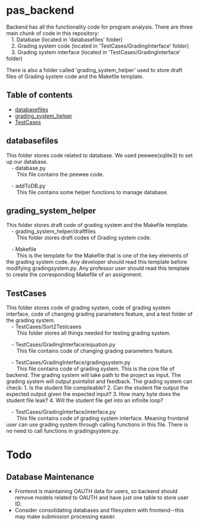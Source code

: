 # pas_backend
Backend has all the functionality code for program analysis. There are three main chunk of code in this repository:  
&emsp;1. Database (located in 'databasefiles' folder)  
&emsp;2. Grading system code (located in 'TestCases/GradingInterface' folder)  
&emsp;3. Grading system interface (located in 'TestCases/GradingInterface' folder)  

There is also a folder called 'grading_system_helper' used to store draft files of Grading system code and the Makefile template.

## Table of contents
* [databasefiles](#databasefiles)
* [grading_system_helper](#grading_system_helper)
* [TestCases](#TestCases)

## databasefiles
This folder stores code related to database. We used peewee(sqlite3) to set up our database.  
&emsp;- database.py  
&emsp;&emsp;This file contains the peewee code.  

&emsp;- addToDB.py  
&emsp;&emsp;This file contains some helper functions to manage database.  

## grading_system_helper
This folder stores draft code of grading system and the Makefile template.  
&emsp;- grading_system_helper/draftfiles  
&emsp;&emsp;This folder stores draft codes of Grading system code.  

&emsp;- Makefile  
&emsp;&emsp;This is the template for the Makefile that is one of the key elements of the grading system code. Any developer should read   this template before modifying gradingsystem.py. Any professor user should read this template to create the corresponding Makefile of an assignment.

## TestCases
This folder stores code of grading system, code of grading system interface, code of changing grading parameters feature, and a test folder of the grading system.  
&emsp;- TestCases/Sort2Testcases  
&emsp;&emsp;This folder stores all things needed for testing grading system.  

&emsp;- TestCases/GradingInterface/equation.py  
&emsp;&emsp;This file contains code of changing grading parameters feature.  

&emsp;- TestCases/GradingInterface/gradingsystem.py  
&emsp;&emsp;This file contains code of grading system. This is the core file of backend. The grading system will take path to the project as input. The grading system will output pointslist and feedback. The grading system can check: 1. Is the student file compileable? 2. Can the student file output the expected output given the expected input? 3. How many byte does the student file leak? 4. Will the student file get into an infinite loop?  

&emsp;- TestCases/GradingInterface/interface.py  
&emsp;&emsp;This file contains code of grading system interface. Meaning frontend user can use grading system through calling functions in this file. There is no need to call functions in gradingsystem.py. 

# Todo
## Database Maintenance
- Frontend is maintaining OAUTH data for users, so backend should remove models
related to OAUTH and have just one table to store user ID.
- Consider consolidating databases and filesystem with frontend--this may make submission processing easier.


